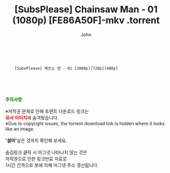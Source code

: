 ﻿---
layout: post
title:  "                   [SubsPlease] Chainsaw Man - 01 (1080p) [FE86A50F]-mkv                .torrent"
author: John
categories: [ 애니/만화 ]
tags: [  ]
image:  
description: "                   [SubsPlease] Chainsaw Man - 01 (1080p) [FE86A50F]-mkv                 torrent 정보 공유"
toc: true
toc_sticky: true
---

<br>

        [SubsPlease] 체인소 맨 - 01 [1080p][720p][480p]    
    
<br><br><br>
<p data-ke-size="size16"><b><span style="color: green;">주의사항</span></b><br /><br />※저작권 문제로 인해 토렌트 다운로드 링크는<br /><b><span style="color: red;">유사 이미지</span></b>에 숨겨뒀습니다.<br />※Due to copyright issues, the torrent download link is hidden where it looks like an image.<br /><br /><b>'설마'</b>싶은 것까지 확인해 보세요.<br /><br />숨김링크 클릭 시 마그넷 나타나지 않는 것은<br />저작권으로 인한 링크만료 자료로<br />1시간 간격으로 봇에 의해 마그넷 주소 갱신됩니다.</p>
